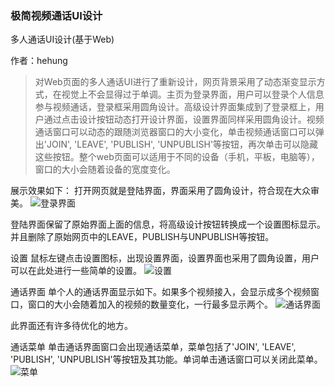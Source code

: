 ﻿### 极简视频通话UI设计
多人通话UI设计(基于Web)

作者：hehung

>对Web页面的多人通话UI进行了重新设计，网页背景采用了动态渐变显示方式，在视觉上不会显得过于单调。主页为登录界面，用户可以登录个人信息参与视频通话，登录框采用圆角设计。高级设计界面集成到了登录框上，用户通过点击设计按钮动态打开设计界面，设置界面同样采用圆角设计。视频通话窗口可以动态的跟随浏览器窗口的大小变化，单击视频通话窗口可以弹出'JOIN', 'LEAVE', 'PUBLISH', 'UNPUBLISH'等按钮，再次单击可以隐藏这些按钮。整个web页面可以适用于不同的设备（手机，平板，电脑等），窗口的大小会随着设备的宽度变化。


展示效果如下：
打开网页就是登陆界面，界面采用了圆角设计，符合现在大众审美。
![登录界面](https://t1.picb.cc/uploads/2020/05/30/tJPFhT.jpg "登录界面")

登陆界面保留了原始界面上面的信息，将高级设计按钮转换成一个设置图标显示。并且删除了原始网页中的LEAVE，PUBLISH与UNPUBLISH等按钮。

设置
鼠标左键点击设置图标，出现设置界面，设置界面也采用了圆角设置，用户可以在此处进行一些简单的设置。
![设置](https://t1.picb.cc/uploads/2020/05/30/tJP0bs.jpg "设置")


通话界面
单个人的通话界面显示如下。如果多个视频接入，会显示成多个视频窗口，窗口的大小会随着加入的视频的数量变化，一行最多显示两个。
![通话界面](https://t1.picb.cc/uploads/2020/05/30/tJPSK7.jpg "通话界面")

此界面还有许多待优化的地方。

通话菜单
单击通话界面窗口会出现通话菜单，菜单包括了'JOIN', 'LEAVE', 'PUBLISH', 'UNPUBLISH'等按钮及其功能。单词单击通话窗口可以关闭此菜单。
![菜单](https://t1.picb.cc/uploads/2020/05/30/tJPBl6.jpg "菜单")

